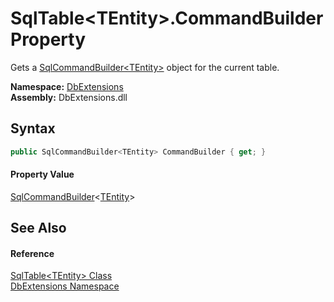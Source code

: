 SqlTable&lt;TEntity>.CommandBuilder Property
============================================
Gets a [SqlCommandBuilder&lt;TEntity>][1] object for the current table.
  
**Namespace:** [DbExtensions][2]  
**Assembly:** DbExtensions.dll

Syntax
------

```csharp
public SqlCommandBuilder<TEntity> CommandBuilder { get; }
```

#### Property Value
[SqlCommandBuilder][1]&lt;[TEntity][3]>

See Also
--------

#### Reference
[SqlTable&lt;TEntity> Class][3]  
[DbExtensions Namespace][2]  

[1]: ../SqlCommandBuilder_1/README.md
[2]: ../README.md
[3]: README.md